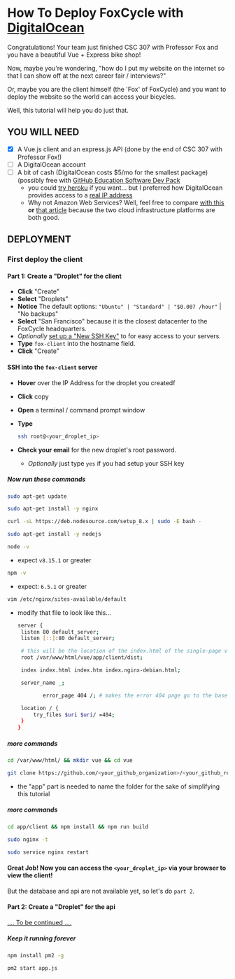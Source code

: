 # How To Deploy FoxCycle with [DigitalOcean][DO]

Congratulations! Your team just finished CSC 307 with Professor Fox and you have a beautiful Vue + Express bike shop!

Now, maybe you're wondering, "how do I put my website on the internet so that I can show off at the next career fair / interviews?"

Or, maybe you are the client himself (the 'Fox' of FoxCycle) and you want to deploy the website so the world can access your bicycles. 

Well, this tutorial will help you do just that. 

## YOU WILL NEED
- [x] A Vue.js client and an express.js API (done by the end of CSC 307 with Professor Fox!)
- [ ] A DigitalOcean account
- [ ] A bit of cash (DigitalOcean costs $5/mo for the smallest package) (possibly free with [GitHub Education Software Dev Pack][cheaper]
   * you could [try heroku] if you want... but I preferred how DigitalOcean provides access to a [real IP address][heroku_no_ip]
   * Why not Amazon Web Services? Well, feel free to compare [with this][compare] **or** [that article][compare2] because the two cloud infrastructure platforms are both good.

## DEPLOYMENT

### First deploy the client

#### Part 1: Create a "Droplet" for the client
* **Click** "Create"
* **Select** "Droplets"
* **Notice** The default options: `"Ubuntu" | "Standard" | "$0.007 /hour"` | "No backups"
* **Select** "San Francisco" because it is the closest datacenter to the FoxCycle headquarters. 
* _Optionally_ [set up a "New SSH Key"][ssh_key] to for easy access to your servers. 
* **Type** `fox-client` into the hostname field.
* **Click** "Create"

#### SSH into the `fox-client` server
* **Hover** over the IP Address for the droplet you createdf
* **Click** copy
* **Open** a terminal / command prompt window
* **Type** 

   ```bash
   ssh root@<your_droplet_ip>
   ```

* **Check your email** for the new droplet's root password.
   * _Optionally_ just type `yes` if you had setup your SSH key

##### Now run these commands
```bash
sudo apt-get update
```
```bash
sudo apt-get install -y nginx
```
```bash
curl -sL https://deb.nodesource.com/setup_8.x | sudo -E bash -
```
```bash
sudo apt-get install -y nodejs
```
```bash
node -v
```
* expect `v8.15.1` or greater
```bash
npm -v
```
* expect: `6.5.1` or greater
```bash
vim /etc/nginx/sites-available/default 
```
* modify that file to look like this...
   ```bash
   server {
   	listen 80 default_server;
   	listen [::]:80 default_server;
   
   	# this will be the location of the index.html of the single-page vue app after executing `npm run build`
   	root /var/www/html/vue/app/client/dist;
   
   	index index.html index.htm index.nginx-debian.html;
   
   	server_name _;
   
           error_page 404 /; # makes the error 404 page go to the base url
   
   	location / {
   		try_files $uri $uri/ =404;
   	}
   }
   ```
##### more commands
```bash
cd /var/www/html/ && mkdir vue && cd vue
```
```bash
git clone https://github.com/<your_github_organization>/<your_github_repo>.git app
```
* the "app" part is needed to name the folder for the sake of simplifying this tutorial

##### more commands
```bash
cd app/client && npm install && npm run build
```
```bash
sudo nginx -t
```
```bash
sudo service nginx restart
```

#### Great Job! Now you can access the `<your_droplet_ip>` via your browser to view the client!
But the database and api are not available yet, so let's do `part 2`.

#### Part 2: Create a "Droplet" for the api
[.... To be continued ....][todo]

##### Keep it running forever
```bash
npm install pm2 -g
```

```bash
pm2 start app.js
```


[DO]: https://www.digitalocean.com/
[cheaper]: https://education.github.com/pack
[try heroku]: https://www.youtube.com/watch?v=j55fHUJqtyw
[heroku_no_ip]: https://help.heroku.com/4WADH6LX/can-you-provide-me-with-the-ip-address-for-my-application
[compare]: https://hackernoon.com/aws-vs-digitalocean-which-cloud-server-is-better-1386499a6664
[compare2]: https://serverguy.com/comparison/digitalocean-vs-aws-ec2/
[ssh_key]: https://www.digitalocean.com/docs/droplets/how-to/add-ssh-keys/to-existing-droplet/
[todo]: https://www.youtube.com/watch?v=rC43FiOA36A
